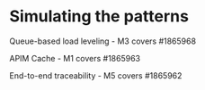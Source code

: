 # Simulating the patterns

Queue-based load leveling - M3 covers #1865968

APIM Cache - M1 covers #1865963

End-to-end traceability - M5 covers #1865962